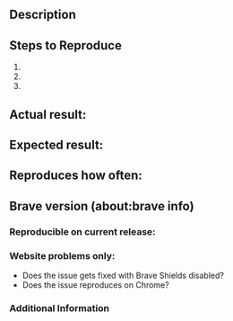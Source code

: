<!-- Have you searched for similar issues? Before submitting this issue, please check the open issues and add a note before logging a new issue. 

PLEASE USE THE TEMPLATE BELOW TO PROVIDE INFORMATION ABOUT THE ISSUE. 
INSUFFICIENT INFO WILL GET THE ISSUE CLOSED. IT WILL ONLY BE REOPENED AFTER SUFFICIENT INFO IS PROVIDED-->

## Description 
<!--Provide a brief description of the issue-->


## Steps to Reproduce
   1. 
   2. 
   3. 

## Actual result:
<!-- Please add screenshots if needed -->


## Expected result:


## Reproduces how often: 
<!-- [Easily reproduced/Intermittent issue/No steps to reproduce] -->


## Brave version (about:brave info) 
<!--Please use the clipboard button in about:brave and paste the complete information here-->


### Reproducible on current release: 
<!-- Is this a problem with the live build?-->


### Website problems only:  
- Does the issue gets fixed with Brave Shields disabled? 
- Does the issue reproduces on Chrome? 

### Additional Information
<!-- Any additional information, related issues, configuration or data that might help to reproduce the issue. -->
